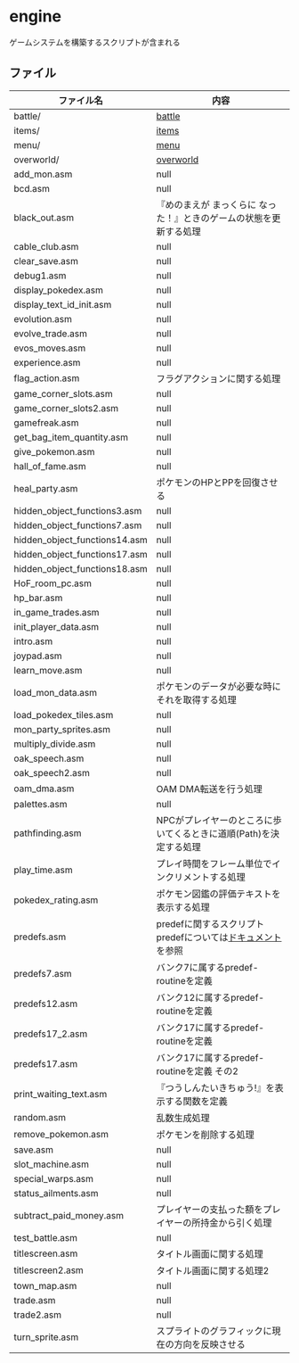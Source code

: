 # engine

ゲームシステムを構築するスクリプトが含まれる

## ファイル

 ファイル名  |  内容
---- | ----
battle/ | [battle](./battle/README.md)
items/ | [items](./items/README.md)
menu/ | [menu](./menu/README.md)
overworld/ | [overworld](./overworld/README.md)
add_mon.asm | null
bcd.asm | null
black_out.asm | 『めのまえが まっくらに なった！』ときのゲームの状態を更新する処理
cable_club.asm | null
clear_save.asm | null
debug1.asm | null
display_pokedex.asm | null
display_text_id_init.asm | null
evolution.asm | null
evolve_trade.asm | null
evos_moves.asm | null
experience.asm | null
flag_action.asm | フラグアクションに関する処理
game_corner_slots.asm | null
game_corner_slots2.asm | null
gamefreak.asm | null
get_bag_item_quantity.asm | null
give_pokemon.asm | null
hall_of_fame.asm | null
heal_party.asm | ポケモンのHPとPPを回復させる
hidden_object_functions3.asm | null
hidden_object_functions7.asm | null
hidden_object_functions14.asm | null
hidden_object_functions17.asm | null
hidden_object_functions18.asm | null
HoF_room_pc.asm | null
hp_bar.asm | null
in_game_trades.asm | null
init_player_data.asm | null
intro.asm | null
joypad.asm | null
learn_move.asm | null
load_mon_data.asm | ポケモンのデータが必要な時にそれを取得する処理
load_pokedex_tiles.asm | null
mon_party_sprites.asm | null
multiply_divide.asm | null
oak_speech.asm | null
oak_speech2.asm | null
oam_dma.asm | OAM DMA転送を行う処理
palettes.asm | null
pathfinding.asm | NPCがプレイヤーのところに歩いてくるときに道順(Path)を決定する処理
play_time.asm | プレイ時間をフレーム単位でインクリメントする処理
pokedex_rating.asm | ポケモン図鑑の評価テキストを表示する処理
predefs.asm | predefに関するスクリプト <br/>predefについては[ドキュメント](../docs/predef.md)を参照
predefs7.asm | バンク7に属するpredef-routineを定義
predefs12.asm | バンク12に属するpredef-routineを定義
predefs17_2.asm | バンク17に属するpredef-routineを定義
predefs17.asm | バンク17に属するpredef-routineを定義 その2
print_waiting_text.asm | 『つうしんたいきちゅう!』を表示する関数を定義
random.asm | 乱数生成処理
remove_pokemon.asm | ポケモンを削除する処理
save.asm | null
slot_machine.asm | null
special_warps.asm | null
status_ailments.asm | null
subtract_paid_money.asm | プレイヤーの支払った額をプレイヤーの所持金から引く処理
test_battle.asm | null
titlescreen.asm | タイトル画面に関する処理
titlescreen2.asm | タイトル画面に関する処理2
town_map.asm | null
trade.asm | null
trade2.asm | null
turn_sprite.asm | スプライトのグラフィックに現在の方向を反映させる
